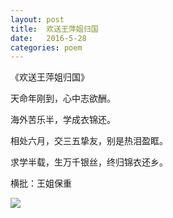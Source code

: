 ```yaml
---
layout: post
title:  欢送王萍姐归国
date:   2016-5-28
categories: poem
---
```

《欢送王萍姐归国》

天命年刚到，心中志欲酬。

海外苦乐半，学成衣锦还。

相处六月，交三五挚友，别是热泪盈眶。

求学半载，生万千银丝，终归锦衣还乡。

横批：王姐保重

<!--more-->

![]({{site.url}}/Images/19.png)